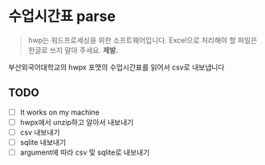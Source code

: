 # 수업시간표 parse
> hwp는 워드프로세싱을 위한 소프트웨어입니다. Excel으로 처리해야 할 파일은 한글로 쓰지 말아 주세요. **제발.**

부산외국어대학교의 hwpx 포맷의 수업시간표를 읽어서 csv로 내보냅니다

## TODO
- [ ] It works on my machine
- [ ] hwpx에서 unzip하고 알아서 내보내기
- [ ] csv 내보내기
- [ ] sqlite 내보내기
- [ ] argument에 따라 csv 및 sqlite로 내보내기
